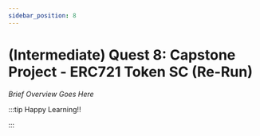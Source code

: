 ```yaml
---
sidebar_position: 8
---
```


# (Intermediate) Quest 8: Capstone Project - ERC721 Token SC (Re-Run)

_Brief Overview Goes Here_

:::tip Happy Learning!!

<QuestButton text="Go To Quest" link="" />

:::
